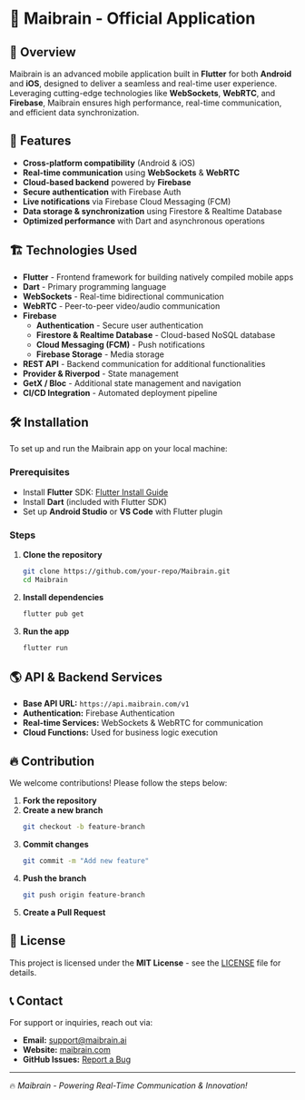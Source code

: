 # 📱 Maibrain - Official Application

## 🚀 Overview
Maibrain is an advanced mobile application built in **Flutter** for both **Android** and **iOS**, designed to deliver a seamless and real-time user experience. Leveraging cutting-edge technologies like **WebSockets**, **WebRTC**, and **Firebase**, Maibrain ensures high performance, real-time communication, and efficient data synchronization.

## 📌 Features
- **Cross-platform compatibility** (Android & iOS)
- **Real-time communication** using **WebSockets** & **WebRTC**
- **Cloud-based backend** powered by **Firebase**
- **Secure authentication** with Firebase Auth
- **Live notifications** via Firebase Cloud Messaging (FCM) 
- **Data storage & synchronization** using Firestore & Realtime Database
- **Optimized performance** with Dart and asynchronous operations

## 🏗️ Technologies Used
- **Flutter** - Frontend framework for building natively compiled mobile apps
- **Dart** - Primary programming language
- **WebSockets** - Real-time bidirectional communication
- **WebRTC** - Peer-to-peer video/audio communication
- **Firebase**
  - **Authentication** - Secure user authentication
  - **Firestore & Realtime Database** - Cloud-based NoSQL database
  - **Cloud Messaging (FCM)** - Push notifications
  - **Firebase Storage** - Media storage
- **REST API** - Backend communication for additional functionalities
- **Provider & Riverpod** - State management
- **GetX / Bloc** - Additional state management and navigation
- **CI/CD Integration** - Automated deployment pipeline

## 🛠️ Installation
To set up and run the Maibrain app on your local machine:

### Prerequisites
- Install **Flutter** SDK: [Flutter Install Guide](https://flutter.dev/docs/get-started/install)
- Install **Dart** (included with Flutter SDK)
- Set up **Android Studio** or **VS Code** with Flutter plugin

### Steps
1. **Clone the repository**
   ```bash
   git clone https://github.com/your-repo/Maibrain.git
   cd Maibrain
   ```
2. **Install dependencies**
   ```bash
   flutter pub get
   ```
3. **Run the app**
   ```bash
   flutter run
   ```

## 🌎 API & Backend Services
- **Base API URL:** `https://api.maibrain.com/v1`
- **Authentication:** Firebase Authentication
- **Real-time Services:** WebSockets & WebRTC for communication
- **Cloud Functions:** Used for business logic execution

## 🔥 Contribution
We welcome contributions! Please follow the steps below:
1. **Fork the repository**
2. **Create a new branch**
   ```bash
   git checkout -b feature-branch
   ```
3. **Commit changes**
   ```bash
   git commit -m "Add new feature"
   ```
4. **Push the branch**
   ```bash
   git push origin feature-branch
   ```
5. **Create a Pull Request**

## 📜 License
This project is licensed under the **MIT License** - see the [LICENSE](LICENSE) file for details.

## 📞 Contact
For support or inquiries, reach out via:
- **Email:** support@maibrain.ai
- **Website:** [maibrain.com](https://maibrain.ai)
- **GitHub Issues:** [Report a Bug](https://github.com/your-repo/Maibrain/issues)

---

🔥 *Maibrain - Powering Real-Time Communication & Innovation!*